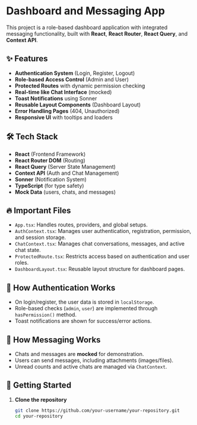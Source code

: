 # Dashboard and Messaging App

This project is a role-based dashboard application with integrated messaging functionality, built with **React**, **React Router**, **React Query**, and **Context API**.

## ✨ Features

- **Authentication System** (Login, Register, Logout)
- **Role-based Access Control** (Admin and User)
- **Protected Routes** with dynamic permission checking
- **Real-time like Chat Interface** (mocked)
- **Toast Notifications** using Sonner
- **Reusable Layout Components** (Dashboard Layout)
- **Error Handling Pages** (404, Unauthorized)
- **Responsive UI** with tooltips and loaders

## 🛠️ Tech Stack

- **React** (Frontend Framework)
- **React Router DOM** (Routing)
- **React Query** (Server State Management)
- **Context API** (Auth and Chat Management)
- **Sonner** (Notification System)
- **TypeScript** (for type safety)
- **Mock Data** (users, chats, and messages)

## 🔥 Important Files

- `App.tsx`: Handles routes, providers, and global setups.
- `AuthContext.tsx`: Manages user authentication, registration, permission, and session storage.
- `ChatContext.tsx`: Manages chat conversations, messages, and active chat state.
- `ProtectedRoute.tsx`: Restricts access based on authentication and user roles.
- `DashboardLayout.tsx`: Reusable layout structure for dashboard pages.

## 🧠 How Authentication Works

- On login/register, the user data is stored in `localStorage`.
- Role-based checks (`admin`, `user`) are implemented through `hasPermission()` method.
- Toast notifications are shown for success/error actions.

## 🎯 How Messaging Works

- Chats and messages are **mocked** for demonstration.
- Users can send messages, including attachments (images/files).
- Unread counts and active chats are managed via `ChatContext`.

## 🚀 Getting Started

1. **Clone the repository**
   ```bash
   git clone https://github.com/your-username/your-repository.git
   cd your-repository

